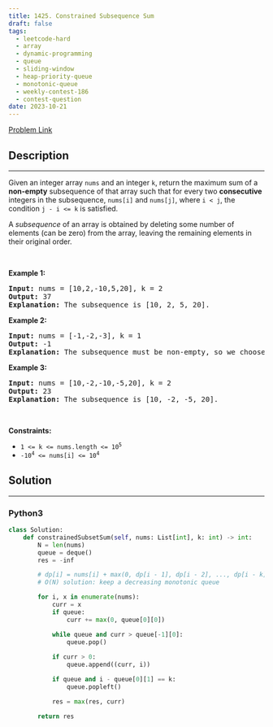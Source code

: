 ```yaml
---
title: 1425. Constrained Subsequence Sum
draft: false
tags: 
  - leetcode-hard
  - array
  - dynamic-programming
  - queue
  - sliding-window
  - heap-priority-queue
  - monotonic-queue
  - weekly-contest-186
  - contest-question
date: 2023-10-21
---
```


[Problem Link](https://leetcode.com/problems/constrained-subsequence-sum/)

## Description

---
<p>Given an integer array <code>nums</code> and an integer <code>k</code>, return the maximum sum of a <strong>non-empty</strong> subsequence of that array such that for every two <strong>consecutive</strong> integers in the subsequence, <code>nums[i]</code> and <code>nums[j]</code>, where <code>i &lt; j</code>, the condition <code>j - i &lt;= k</code> is satisfied.</p>

<p>A <em>subsequence</em> of an array is obtained by deleting some number of elements (can be zero) from the array, leaving the remaining elements in their original order.</p>

<p>&nbsp;</p>
<p><strong class="example">Example 1:</strong></p>

<pre>
<strong>Input:</strong> nums = [10,2,-10,5,20], k = 2
<strong>Output:</strong> 37
<b>Explanation:</b> The subsequence is [10, 2, 5, 20].
</pre>

<p><strong class="example">Example 2:</strong></p>

<pre>
<strong>Input:</strong> nums = [-1,-2,-3], k = 1
<strong>Output:</strong> -1
<b>Explanation:</b> The subsequence must be non-empty, so we choose the largest number.
</pre>

<p><strong class="example">Example 3:</strong></p>

<pre>
<strong>Input:</strong> nums = [10,-2,-10,-5,20], k = 2
<strong>Output:</strong> 23
<b>Explanation:</b> The subsequence is [10, -2, -5, 20].
</pre>

<p>&nbsp;</p>
<p><strong>Constraints:</strong></p>

<ul>
	<li><code>1 &lt;= k &lt;= nums.length &lt;= 10<sup>5</sup></code></li>
	<li><code>-10<sup>4</sup> &lt;= nums[i] &lt;= 10<sup>4</sup></code></li>
</ul>


## Solution

---
### Python3
``` py title='constrained-subsequence-sum'
class Solution:
    def constrainedSubsetSum(self, nums: List[int], k: int) -> int:
        N = len(nums)
        queue = deque()
        res = -inf

        # dp[i] = nums[i] + max(0, dp[i - 1], dp[i - 2], ..., dp[i - k])
        # O(N) solution: keep a decreasing monotonic queue

        for i, x in enumerate(nums):
            curr = x
            if queue:
                curr += max(0, queue[0][0])

            while queue and curr > queue[-1][0]:
                queue.pop()
            
            if curr > 0:
                queue.append((curr, i))

            if queue and i - queue[0][1] == k:
                queue.popleft()

            res = max(res, curr)

        return res
```

